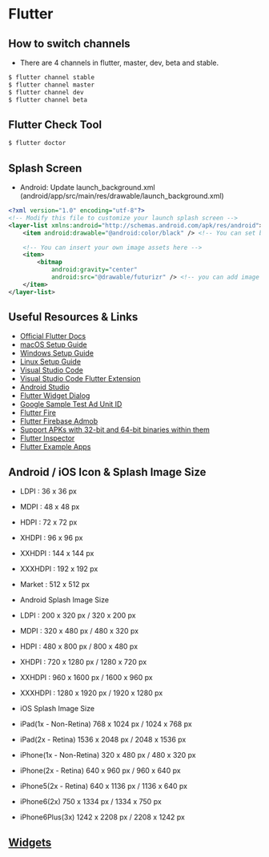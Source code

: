 # Flutter

## How to switch channels
* There are 4 channels in flutter, master, dev, beta and stable.
```bash
$ flutter channel stable
$ flutter channel master
$ flutter channel dev
$ flutter channel beta
```

## Flutter Check Tool
```bash
$ flutter doctor
```

## Splash Screen
* Android: Update launch_background.xml (android/app/src/main/res/drawable/launch_background.xml)
```xml
<?xml version="1.0" encoding="utf-8"?>
<!-- Modify this file to customize your launch splash screen -->
<layer-list xmlns:android="http://schemas.android.com/apk/res/android">
    <item android:drawable="@android:color/black" /> <!-- You can set background color of the splash screen -->

    <!-- You can insert your own image assets here -->
    <item>
        <bitmap
            android:gravity="center"
            android:src="@drawable/futurizr" /> <!-- you can add image file. please do not add extension of the image file, just add file name -->
    </item>
</layer-list>
```

## Useful Resources & Links
* [Official Flutter Docs](https://flutter.io/docs/)
* [macOS Setup Guide](https://flutter.io/setup-macos)
* [Windows Setup Guide](https://flutter.io/setup-windows)
* [Linux Setup Guide](https://flutter.io/setup-linux)
* [Visual Studio Code](https://code.visualstudio.com/)
* [Visual Studio Code Flutter Extension](https://marketplace.visualstudio.com/items?itemName=Dart-Code.flutter)
* [Android Studio](https://developer.android.com/studio/)
* [Flutter Widget Dialog](https://flutter.io/docs/development/ui/widgets)
* [Google Sample Test Ad Unit ID](https://developers.google.com/admob/android/test-ads?hl=ko)
* [Flutter Fire](https://github.com/flutter/plugins/blob/master/FlutterFire.md)
* [Flutter Firebase Admob](https://pub.dev/packages/firebase_admob#-installing-tab-)
* [Support APKs with 32-bit and 64-bit binaries within them](https://github.com/flutter/flutter/issues/18494)
* [Flutter Inspector](https://flutter.dev/docs/development/tools/inspector)
* [Flutter Example Apps](https://github.com/iampawan/FlutterExampleApps)

## Android / iOS Icon & Splash Image Size

* LDPI : 36 x 36 px
* MDPI : 48 x 48 px
* HDPI : 72 x 72 px
* XHDPI : 96 x 96 px
* XXHDPI : 144 x 144 px
* XXXHDPI : 192 x 192 px
* Market : 512 x 512 px

* Android Splash Image Size
* LDPI : 200 x 320 px / 320 x 200 px
* MDPI : 320 x 480 px / 480 x 320 px
* HDPI : 480 x 800 px / 800 x 480 px
* XHDPI : 720 x 1280 px / 1280 x 720 px
* XXHDPI : 960 x 1600 px / 1600 x 960 px
* XXXHDPI : 1280 x 1920 px / 1920 x 1280 px

* iOS Splash Image Size
* iPad(1x - Non-Retina) 768 x 1024 px / 1024 x 768 px
* iPad(2x - Retina) 1536 x 2048 px / 2048 x 1536 px
* iPhone(1x - Non-Retina) 320 x 480 px / 480 x 320 px
* iPhone(2x - Retina) 640 x 960 px / 960 x 640 px
* iPhone5(2x - Retina) 640 x 1136 px / 1136 x 640 px
* iPhone6(2x) 750 x 1334 px / 1334 x 750 px
* iPhone6Plus(3x) 1242 x 2208 px / 2208 x 1242 px

## [Widgets]()